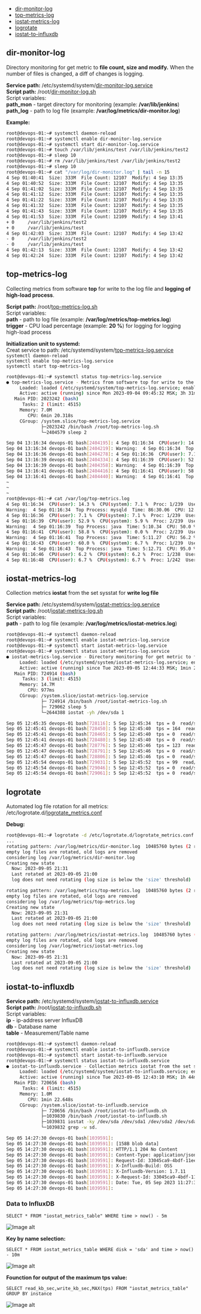 - [dir-monitor-log](##dir-monitor-log)
- [top-metrics-log](##top-metrics-log)
- [iostat-metrics-log](##iostat-metrics-log)
- [logrotate](##logrotate)
- [iostat-to-influxdb](##iostat-metrics-log)


## dir-monitor-log

Directory monitoring for get metric to **file count, size and modify.** When the number of files is changed, a diff of changes is logging.

**Service path:** /etc/systemd/system/[dir-monitor-log.service](https://github.com/Lifailon/get-metrics/blob/rsa/service/dir-monitor-log.service) \
**Script path:** /root/[dir-monitor-log.sh](https://github.com/Lifailon/get-metrics/blob/rsa/scripts/dir-monitor-log.sh) \
Script variables: \
**path_mon** - target directory for monitoring (example: **/var/lib/jenkins**) \
**path_log** - path to log file (example: **/var/log/metrics/dir-monitor.log**)

**Example:**

```bash
root@devops-01:~# systemctl daemon-reload
root@devops-01:~# systemctl enable dir-monitor-log.service
root@devops-01:~# systemctl start dir-monitor-log.service
root@devops-01:~# touch /var/lib/jenkins/test /var/lib/jenkins/test2
root@devops-01:~# sleep 10
root@devops-01:~# rm /var/lib/jenkins/test /var/lib/jenkins/test2
root@devops-01:~# sleep 10
root@devops-01:~# cat "/var/log/dir-monitor.log" | tail -n 15
4 Sep 01:40:41  Size: 333M  File Count: 12107  Modify: 4 Sep 13:35
4 Sep 01:40:52  Size: 333M  File Count: 12107  Modify: 4 Sep 13:35
4 Sep 01:41:02  Size: 333M  File Count: 12107  Modify: 4 Sep 13:35
4 Sep 01:41:12  Size: 333M  File Count: 12107  Modify: 4 Sep 13:35
4 Sep 01:41:22  Size: 333M  File Count: 12107  Modify: 4 Sep 13:35
4 Sep 01:41:32  Size: 333M  File Count: 12107  Modify: 4 Sep 13:35
4 Sep 01:41:43  Size: 333M  File Count: 12107  Modify: 4 Sep 13:35
4 Sep 01:41:53  Size: 333M  File Count: 12109  Modify: 4 Sep 13:41
+ 0     /var/lib/jenkins/test2
+ 0     /var/lib/jenkins/test
4 Sep 01:42:03  Size: 333M  File Count: 12107  Modify: 4 Sep 13:42
- 0     /var/lib/jenkins/test2
- 0     /var/lib/jenkins/test
4 Sep 01:42:13  Size: 333M  File Count: 12107  Modify: 4 Sep 13:42
4 Sep 01:42:24  Size: 333M  File Count: 12107  Modify: 4 Sep 13:42
```

## top-metrics-log

Collecting metrics from software **top** for write to the log file and **logging of high-load process**.

**Script path:** /root/[top-metrics-log.sh](https://github.com/Lifailon/get-metrics/blob/rsa/scripts/top-metrics-log.sh) \
Script variables: \
**path** - path to log file (example: **/var/log/metrics/top-metrics.log**) \
**trigger** - CPU load percentage (example: **20 %**) for logging for logging high-load process

**Initialization unit to systemd:** \
Creat service to path: /etc/systemd/system/[top-metrics-log.service](https://github.com/Lifailon/get-metrics/blob/rsa/service/top-metrics-log.service) \
`systemctl daemon-reload` \
`systemctl enable top-metrics-log.service` \
`systemctl start top-metrics-log`

```bash
root@devops-01:~# systemctl status top-metrics-log.service
● top-metrics-log.service - Metrics from software top for write to the log file
     Loaded: loaded (/etc/systemd/system/top-metrics-log.service; enabled; vendor preset: enabled)
     Active: active (running) since Mon 2023-09-04 09:45:32 MSK; 3h 31min ago
   Main PID: 2023242 (bash)
      Tasks: 2 (limit: 4515)
     Memory: 7.0M
        CPU: 6min 20.318s
     CGroup: /system.slice/top-metrics-log.service
             ├─2023242 /bin/bash /root/top-metrics-log.sh
             └─2404579 sleep 2

Sep 04 13:16:34 devops-01 bash[2404195]: 4 Sep 01:16:34  CPU(user): 14.3 %  CPU(system): 7.1 %  Proc: 1/239  Users: 2  MEM: 1598.5/3876.4 MB>
Sep 04 13:16:34 devops-01 bash[2404219]: Warning:  4 Sep 01:16:34  Top Process: mysqld  Time: 86:30.06  CPU: 12.5 %  MEM: 18.3 MB  User: mys>
Sep 04 13:16:36 devops-01 bash[2404278]: 4 Sep 01:16:36  CPU(user): 7.1 %  CPU(system): 7.1 %  Proc: 1/239  Users: 2  MEM: 1598.7/3876.4 MB >
Sep 04 13:16:39 devops-01 bash[2404334]: 4 Sep 01:16:39  CPU(user): 52.9 %  CPU(system): 5.9 %  Proc: 2/239  Users: 2  MEM: 1598.9/3876.4 MB>
Sep 04 13:16:39 devops-01 bash[2404358]: Warning:  4 Sep 01:16:39  Top Process: java  Time: 5:10.34  CPU: 50.0 %  MEM: 13.3 MB  User: jenkins
Sep 04 13:16:41 devops-01 bash[2404416]: 4 Sep 01:16:41  CPU(user): 58.8 %  CPU(system): 0.0 %  Proc: 2/239  Users: 2  MEM: 1598.9/3876.4 MB>
Sep 04 13:16:41 devops-01 bash[2404440]: Warning:  4 Sep 01:16:41  Top Process: java  Time: 5:11.27  CPU: 56.2 %  MEM: 13.4 MB  User: jenkins
~
~
~
root@devops-01:~# cat /var/log/top-metrics.log
4 Sep 01:16:34  CPU(user): 14.3 %  CPU(system): 7.1 %  Proc: 1/239  Users: 2  MEM: 1598.5/3876.4 MB  SWAP: 0.8/3889.0 MB
Warning:  4 Sep 01:16:34  Top Process: mysqld  Time: 86:30.06  CPU: 12.5 %  MEM: 18.3 MB  User: mysql
4 Sep 01:16:36  CPU(user): 7.1 %  CPU(system): 7.1 %  Proc: 1/239  Users: 2  MEM: 1598.7/3876.4 MB  SWAP: 0.8/3889.0 MB
4 Sep 01:16:39  CPU(user): 52.9 %  CPU(system): 5.9 %  Proc: 2/239  Users: 2  MEM: 1598.9/3876.4 MB  SWAP: 0.8/3889.0 MB
Warning:  4 Sep 01:16:39  Top Process: java  Time: 5:10.34  CPU: 50.0 %  MEM: 13.3 MB  User: jenkins
4 Sep 01:16:41  CPU(user): 58.8 %  CPU(system): 0.0 %  Proc: 2/239  Users: 2  MEM: 1598.9/3876.4 MB  SWAP: 0.8/3889.0 MB
Warning:  4 Sep 01:16:41  Top Process: java  Time: 5:11.27  CPU: 56.2 %  MEM: 13.4 MB  User: jenkins
4 Sep 01:16:43  CPU(user): 60.0 %  CPU(system): 6.7 %  Proc: 1/239  Users: 2  MEM: 1599.3/3876.4 MB  SWAP: 0.8/3889.0 MB
Warning:  4 Sep 01:16:43  Top Process: java  Time: 5:12.71  CPU: 95.0 %  MEM: 13.6 MB  User: jenkins
4 Sep 01:16:46  CPU(user): 6.2 %  CPU(system): 6.2 %  Proc: 1/238  Users: 2  MEM: 1599.3/3876.4 MB  SWAP: 0.8/3889.0 MB
4 Sep 01:16:48  CPU(user): 6.7 %  CPU(system): 6.7 %  Proc: 1/242  Users: 2  MEM: 1599.3/3876.4 MB  SWAP: 0.8/3889.0 MB
```

## iostat-metrics-log

Collection metrics **iostat** from the set sysstat for **write log file**

**Service path:** /etc/systemd/system/[iostat-metrics-log.service](https://github.com/Lifailon/get-metrics/blob/rsa/service/iostat-metrics-log.service) \
**Script path:** /root/[iostat-metrics-log.sh](https://github.com/Lifailon/get-metrics/blob/rsa/scripts/iostat-metrics-log.sh) \
Script variables: \
**path** - path to log file (example: **/var/log/metrics/iostat-metrics.log**)

```bash
root@devops-01:~# systemctl daemon-reload
root@devops-01:~# systemctl enable iostat-metrics-log.service
root@devops-01:~# systemctl start iostat-metrics-log.service
root@devops-01:~# systemctl status iostat-metrics-log.service
● iostat-metrics-log.service - Directory monitoring for get metric to file count, size and modify
     Loaded: loaded (/etc/systemd/system/iostat-metrics-log.service; enabled; vendor preset: enabled)
     Active: active (running) since Tue 2023-09-05 12:44:33 MSK; 1min 20s ago
   Main PID: 724914 (bash)
      Tasks: 3 (limit: 4515)
     Memory: 14.7M
        CPU: 977ms
     CGroup: /system.slice/iostat-metrics-log.service
             ├─ 724914 /bin/bash /root/iostat-metrics-log.sh
             ├─ 729062 sleep 5
             └─2644388 iostat -yh /dev/sda 1

Sep 05 12:45:35 devops-01 bash[728116]: 5 Sep 12:45:34  tps = 0  read/s = 0.0k  write/s = 0.0k
Sep 05 12:45:41 devops-01 bash[728450]: 5 Sep 12:45:40  tps = 164  read/s = 0.0k  write/s = 1.4M
Sep 05 12:45:41 devops-01 bash[728465]: 5 Sep 12:45:40  tps = 0  read/s = 0.0k  write/s = 0.0k
Sep 05 12:45:41 devops-01 bash[728480]: 5 Sep 12:45:40  tps = 0  read/s = 0.0k  write/s = 0.0k
Sep 05 12:45:47 devops-01 bash[728776]: 5 Sep 12:45:46  tps = 123  read/s = 0.0k  write/s = 1.3M
Sep 05 12:45:47 devops-01 bash[728791]: 5 Sep 12:45:46  tps = 0  read/s = 0.0k  write/s = 0.0k
Sep 05 12:45:47 devops-01 bash[728806]: 5 Sep 12:45:46  tps = 0  read/s = 0.0k  write/s = 0.0k
Sep 05 12:45:54 devops-01 bash[729031]: 5 Sep 12:45:52  tps = 99  read/s = 0.0k  write/s = 1.2M
Sep 05 12:45:54 devops-01 bash[729046]: 5 Sep 12:45:52  tps = 0  read/s = 0.0k  write/s = 0.0k
Sep 05 12:45:54 devops-01 bash[729061]: 5 Sep 12:45:52  tps = 0  read/s = 0.0k  write/s = 0.0k
```

## logrotate

Automated log file rotation for all metrics: /etc/logrotate.d/[logrotate_metrics.conf](https://github.com/Lifailon/get-metrics/blob/rsa/logrotate_metrics.conf)

**Debug:**

``` bash
root@devops-01:~# logrotate -d /etc/logrotate.d/logrotate_metrics.conf
...
rotating pattern: /var/log/metrics/dir-monitor.log  10485760 bytes (2 rotations)
empty log files are rotated, old logs are removed
considering log /var/log/metrics/dir-monitor.log
Creating new state
  Now: 2023-09-05 21:31
  Last rotated at 2023-09-05 21:00
  log does not need rotating (log size is below the 'size' threshold)

rotating pattern: /var/log/metrics/top-metrics.log  10485760 bytes (2 rotations)
empty log files are rotated, old logs are removed
considering log /var/log/metrics/top-metrics.log
Creating new state
  Now: 2023-09-05 21:31
  Last rotated at 2023-09-05 21:00
  log does not need rotating (log size is below the 'size' threshold)

rotating pattern: /var/log/metrics/iostat-metrics.log  10485760 bytes (2 rotations)
empty log files are rotated, old logs are removed
considering log /var/log/metrics/iostat-metrics.log
Creating new state
  Now: 2023-09-05 21:31
  Last rotated at 2023-09-05 21:00
  log does not need rotating (log size is below the 'size' threshold)
```

## iostat-to-influxdb

**Service path:** /etc/systemd/system/[iostat-to-influxdb.service](https://github.com/Lifailon/get-metrics/blob/rsa/service/iostat-to-influxdb.service) \
**Script path:** /root/[iostat-to-influxdb.sh](https://github.com/Lifailon/get-metrics/blob/rsa/scripts/iostat-to-influxdb.sh) \
Script variables: \
**ip** - ip-address server InfluxDB \
**db** - Database name \
**table** - Measurement/Table name

```bash
root@devops-01:~# systemctl daemon-reload
root@devops-01:~# systemctl enable iostat-to-influxdb.service
root@devops-01:~# systemctl start iostat-to-influxdb.service
root@devops-01:~# systemctl status iostat-to-influxdb.service
● iostat-to-influxdb.service - Collection metrics iostat from the set sysstat for send to influxdb
     Loaded: loaded (/etc/systemd/system/iostat-to-influxdb.service; enabled; vendor preset: enabled)
     Active: active (running) since Tue 2023-09-05 12:43:10 MSK; 1h 44min ago
   Main PID: 720656 (bash)
      Tasks: 4 (limit: 4515)
     Memory: 1.0M
        CPU: 1min 22.648s
     CGroup: /system.slice/iostat-to-influxdb.service
             ├─ 720656 /bin/bash /root/iostat-to-influxdb.sh
             ├─1039830 /bin/bash /root/iostat-to-influxdb.sh
             ├─1039831 iostat -ky /dev/sda /dev/sda1 /dev/sda2 /dev/sda3 /dev/sdb /dev/sdb1 /dev/sdc /dev/sdc1 1 1
             └─1039832 grep -w sd.

Sep 05 14:27:30 devops-01 bash[1039591]:                                  Dload  Upload   Total   Spent    Left  Speed
Sep 05 14:27:30 devops-01 bash[1039591]: [158B blob data]
Sep 05 14:27:30 devops-01 bash[1039591]: HTTP/1.1 204 No Content
Sep 05 14:27:30 devops-01 bash[1039591]: Content-Type: application/json
Sep 05 14:27:30 devops-01 bash[1039591]: Request-Id: 33045ca9-4bdf-11ee-bc29-000c294f9f2b
Sep 05 14:27:30 devops-01 bash[1039591]: X-Influxdb-Build: OSS
Sep 05 14:27:30 devops-01 bash[1039591]: X-Influxdb-Version: 1.7.11
Sep 05 14:27:30 devops-01 bash[1039591]: X-Request-Id: 33045ca9-4bdf-11ee-bc29-000c294f9f2b
Sep 05 14:27:30 devops-01 bash[1039591]: Date: Tue, 05 Sep 2023 11:27:30 GMT
Sep 05 14:27:30 devops-01 bash[1039591]:
```

### Data to InfluxDB

`SELECT * FROM "iostat_metrics_table" WHERE time > now() - 5m`

![Image alt](https://github.com/Lifailon/get-metrics/blob/rsa/screen/iostat-influxdb-data.jpg)

**Key by name selection:**

`SELECT * FROM iostat_metrics_table WHERE disk = 'sda' and time > now() - 10m`

![Image alt](https://github.com/Lifailon/get-metrics/blob/rsa/screen/iostat-influxdb-key-selection.jpg)

**Founction for output of the maximum tps value:**

`SELECT read_kb_sec,write_kb_sec,MAX(tps) FROM "iostat_metrics_table" GROUP BY instance`

![Image alt](https://github.com/Lifailon/get-metrics/blob/rsa/screen/iostat-influxdb-max-tps.jpg)
